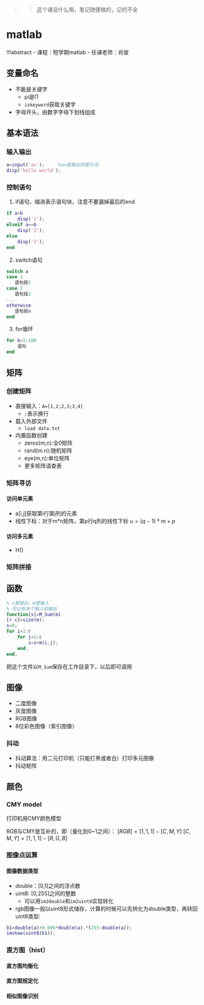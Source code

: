 >> 这个课没什么用，笔记随便做的，记的不全
# matlab
!!!abstract
    - 课程：短学期matlab
    - 任课老师：肖俊
    
## 变量命名
- 不能是关键字
  - pi是Π
  - `iskeyword`获取关键字
- 字母开头，由数字字母下划线组成

## 基本语法
### 输入输出
```matlab
a=input('a=');     %a=是输出的提示词
disp('hello world');
```

### 控制语句
1. if语句，缩进表示语句块，注意不要漏掉最后的end
```matlab
if a>b
    disp('1');
elseif a==b
    disp('2');
else
    disp('3');
end
```

2. switch语句
```matlab
switch a
case 1 
   语句段1 
case 2
   语句段2
...
otherwise 
   语句段n 
end 
```

3. for循环
```matlab
for k=1:100
    语句
end
```

## 矩阵

### 创建矩阵
- 直接输入：`A=[1,2;2,3;3,4]`
    - `;`表示换行
- 载入外部文件
  - `load data.txt`
- 内置函数创建
  - zeros(m,n):全0矩阵
  - rand(m.n):随机矩阵
  - eye(m,n):单位矩阵
  - 更多矩阵请查表
### 矩阵寻访
#### 访问单元素
- a[i,j]获取第i行第j列的元素
- 线性下标：对于m*n矩阵，第p行q列的线性下标 $u=(q-1)*m+p$

#### 访问多元素
- H()
### 矩阵拼接

## 函数
```matlab
% s是输出，m是输入
% 可以有多个输入和输出
function[s]=M_Sum(m)
[r c]=size(m);
s=0;
for i=1:r
    for j=1:c
        s=s+m(i,j);
    end;
end;
```

把这个文件以`M_Sum`保存在工作目录下，以后即可调用

## 图像
- 二度图像
- 灰度图像
- RGB图像
- 8位彩色图像（索引图像）
### 抖动
- 抖动算法：用二元打印机（只能打黑或者白）打印多元图像
- 抖动矩阵

## 颜色
### CMY model
打印机用CMY颜色模型

RGB与CMY是互补的，即（量化到0~1之间）：
$[R G B]=[1,1,1]-[C,M,Y]$
$[C,M,Y]=[1,1,1]-[R,G,B]$

### 图像点运算
#### 图像数据类型
- double：[0,1]之间的浮点数
- uint8: [0,255]之间的整数
  - 可以用`im2double`和`im2uint8`实现转化
- rgb图像一般以uint8形式储存，计算的时候可以先转化为double类型，再转回uint8类型:
```matlab
b1=double(a)+0.006*double(a).*(255-double(a));
imshow(uint8(b1));
```
### 直方图（hist）
#### 直方图均衡化

#### 直方图规定化

#### 相似图像识别